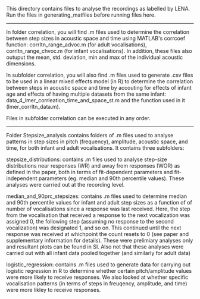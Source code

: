 This directory contains files to analyse the recordings as labelled by LENA. Run the files in generating_matfiles 
before running files here. 

--------------------------------
In folder correlation, you will find .m files used to determine the correlation between step sizes in acoustic space and time using MATLAB's corrcoef function: corrltn_range_advoc.m (for adult vocalisations), corrltn_range_chvoc.m (for infant vocalisations). In addition, these files also outuput the mean, std. deviation, min and max of the individual acoustic dimensions. 

In subfolder correlation, you will also find .m files used to generate .csv files to be used in a linear mixed effects model (in R) to determine the correlation between steps in acoustic space and time by accouting for effects of infant age and effects of having multiple datasets from the same infant: data_4_lmer_corrleation_time_and_space_st.m and the function used in it (lmer_corrltn_data.m). 

Files in subfolder correlation can be executed in any order.

------------------------------------------

Folder Stepsize_analysis contains folders of .m files used to analyse patterns in step sizes in pitch (frequency), amplitude, acoustic space, and time, for both infant and adult vocalisations. It contains three subfolders:

stepsize_distributions: contains .m files used to analyse step-size distributions near responses (WR) and away from responses (WOR) as defined in the paper, both in terms of fit-dependent parameters and fit-independent parameters (eg. median and 90th percentile values). These analyses were carried out at the recording level.

median_and_90prc_stepsizes: contains .m files used to determine median and 90th percentile values for infant and adult step sizes as a function of of number of vocalisations since a response was last received.  Here, the step from the vocalisation that received a response to the next vocalization was assigned 0, the following step (assuming no response to the second vocalization) was designated 1, and so on.  This continued until the next response was received at whichpoint the count resets to 0 (see paper and supplementary information for details). These were prelimiary analyses only and resultant plots can be found in SI. Also not that these analyses were carried out with all infant data pooled together (and similarly for adult data)

logistic_regression: contains .m files used to generate data for carrying out logistic regression in R to determine whether certain pitch/amplitude values were more likely to receive responses. We also looked at whether specific vocalisation patterns (in terms of steps in freuqency, amplitude, and time) were more likley to receive responses. 


